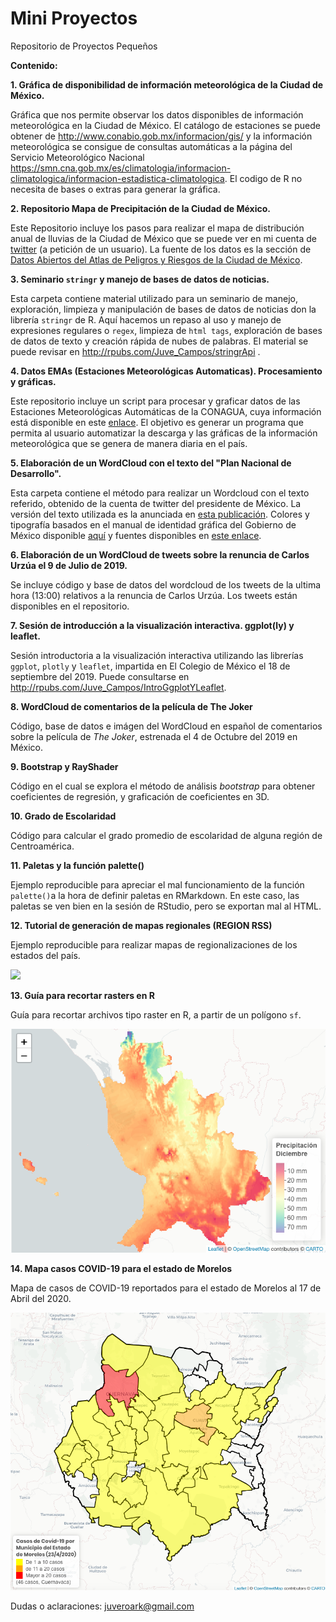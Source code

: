 # Mini Proyectos
Repositorio de Proyectos Pequeños

**Contenido:**

**1. Gráfica de disponibilidad de información meteorológica de la Ciudad de México.**

Gráfica que nos permite observar los datos disponibles de información meteorológica en la Ciudad de México. El catálogo de estaciones se puede obtener de http://www.conabio.gob.mx/informacion/gis/ y la información meteorológica se consigue de consultas automáticas a la página del Servicio Meteorológico Nacional https://smn.cna.gob.mx/es/climatologia/informacion-climatologica/informacion-estadistica-climatologica. El codigo de R no necesita de bases o extras para generar la gráfica. 

**2. Repositorio Mapa de Precipitación de la Ciudad de México.**

Este Repositorio incluye los pasos para realizar el mapa de distribución anual de lluvias de la Ciudad de México que se puede ver en mi cuenta de [twitter](https://twitter.com/JuvenalCamposF/status/1101262687823163393) (a petición de un usuario). La fuente de los datos es la sección de [Datos Abiertos del Atlas de Peligros y Riesgos de la Ciudad de México](http://www.atlas.cdmx.gob.mx/datosabiertos.html).

**3. Seminario `stringr` y manejo de bases de datos de noticias.**

Esta carpeta contiene material utilizado para un seminario de manejo, exploración, limpieza y manipulación de bases de datos de noticias don la librería `stringr` de R. Aquí hacemos un repaso al uso y manejo de expresiones regulares o `regex`, limpieza de `html tags`, exploración de bases de datos de texto y creación rápida de nubes de palabras. El material se puede revisar en http://rpubs.com/Juve_Campos/stringrApi .

**4. Datos EMAs (Estaciones Meteorológicas Automaticas). Procesamiento y gráficas.**

Este repositorio incluye un script para procesar y graficar datos de las Estaciones Meteorológicas Automáticas de la CONAGUA, cuya información está disponible en este [enlace](https://smn.cna.gob.mx/es/estaciones-meteorologicas-automaticas). El objetivo es generar un programa que permita al usuario automatizar la descarga y las gráficas de la información meteorológica que se genera de manera diaria en el país. 

**5. Elaboración de un WordCloud con el texto del "Plan Nacional de Desarrollo".**

Esta carpeta contiene el método para realizar un Wordcloud con el texto referido, obtenido de la cuenta de twitter del presidente de México. La versión del texto utilizada es la anunciada en [esta publicación](https://twitter.com/lopezobrador_/status/1123648826609414145). Colores y tipografía basados en el manual de identidad gráfica del Gobierno de México disponible [aquí](https://sader.gob.mx/sites/default/files/sagarpa/document/2018/12/03/1567/03122018-manual-gmx-sader.pdf) y fuentes disponibles en [este enlace](https://sader.gob.mx/sites/default/files/sagarpa/document/2018/12/03/1567/03122018-fuentes.zip).

**6. Elaboración de un WordCloud de tweets sobre la renuncia de Carlos Urzúa el 9 de Julio de 2019.**

Se incluye código y base de datos del wordcloud de los tweets de la ultima hora (13:00) relativos a la renuncia de Carlos Urzúa. 
Los tweets están disponibles en el repositorio. 

**7. Sesión de introducción a la visualización interactiva. ggplot(ly) y leaflet.**

Sesión introductoria a la visualización interactiva utilizando las librerías `ggplot`, `plotly` y `leaflet`, impartida en El Colegio de México el 18 de septiembre del 2019. Puede consultarse en http://rpubs.com/Juve_Campos/IntroGgplotYLeaflet. 

**8. WordCloud de comentarios de la película de The Joker**

Código, base de datos e imágen del WordCloud en español de comentarios sobre la película de _The Joker_, estrenada el 4 de Octubre del 2019 en México. 

**9. Bootstrap y RayShader**

Código en el cual se explora el método de análisis _bootstrap_ para obtener coeficientes de regresión, y graficación de coeficientes en 3D.  

**10. Grado de Escolaridad**

Código para calcular el grado promedio de escolaridad de alguna región de Centroamérica. 

**11. Paletas y la función palette()**

Ejemplo reproducible para apreciar el mal funcionamiento de la función `palette()`a la hora de definir paletas en RMarkdown. En este caso, las paletas se ven bien en la sesión de RStudio, pero se exportan mal al HTML.

**12. Tutorial de generación de mapas regionales (REGION RSS)**

Ejemplo reproducible para realizar mapas de regionalizaciones de los estados del país.

![](https://raw.githubusercontent.com/JuveCampos/miniProyectos/master/Mapa%20RSS/postProducción.png)

**13. Guía para recortar rasters en R**

Guía para recortar archivos tipo raster en R, a partir de un polígono `sf`. 

![](https://raw.githubusercontent.com/JuveCampos/miniProyectos/master/Guia%20definitiva%20para%20recortar%20un%20raster/recortaRaster.png)


**14. Mapa casos COVID-19 para el estado de Morelos**

Mapa de casos de COVID-19 reportados para el estado de Morelos al 17 de Abril del 2020. 

![](https://raw.githubusercontent.com/JuveCampos/miniProyectos/master/MapaMorelosCOVID17042020/mapaMorCOVID.png)


Dudas o aclaraciones: juveroark@gmail.com
